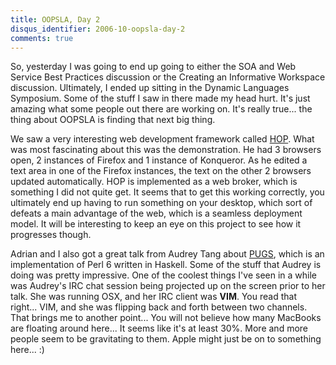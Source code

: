 ```yaml
---
title: OOPSLA, Day 2
disqus_identifier: 2006-10-oopsla-day-2
comments: true
---
```


So, yesterday I was going to end up going to either the SOA and Web Service Best Practices discussion or the Creating an Informative Workspace discussion. Ultimately, I ended up sitting in the Dynamic Languages Symposium. Some of the stuff I saw in there made my head hurt. It's just amazing what some people out there are working on. It's really true... the thing about OOPSLA is finding that next big thing.

We saw a very interesting web development framework called [HOP][1]. What was most fascinating about this was the demonstration. He had&nbsp;3 browsers open, 2 instances of&nbsp;Firefox and 1 instance of Konqueror. As he edited a text&nbsp;area in one of the&nbsp;Firefox instances, the text on the other 2 browsers updated automatically. HOP is implemented as a web broker, which is something I did not quite get. It seems that to get this working correctly, you ultimately end up having to run something on your desktop, which sort of defeats a main advantage of the web, which is a seamless deployment model. It will be interesting to keep an eye on this project to see how it progresses though.

Adrian and I also got a great talk from Audrey Tang about [PUGS][2], which is an implementation of Perl 6 written in Haskell. Some of the stuff that Audrey is doing was pretty impressive. One of the coolest things I've seen in a while was Audrey's IRC chat session being projected up on the screen prior to her talk. She was running OSX, and her IRC client was **VIM**. You read that right... VIM, and she was flipping back and forth between two channels. That brings me to another point... You will not believe how many MacBooks are floating around here... It seems like it's at least 30%. More and more people seem to be gravitating to them. Apple might just be on to something here... :)

[1]:http://hop.inria.fr
[2]:http://www.pugscode.org/
